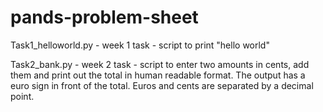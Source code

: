 # pands-problem-sheet

Task1_helloworld.py - week 1 task - script to print "hello world"

Task2_bank.py - week 2 task - script to enter two amounts in cents, add them and print out the total in human readable format. The output has a euro sign in front of the total. Euros and cents are separated by a decimal point.
